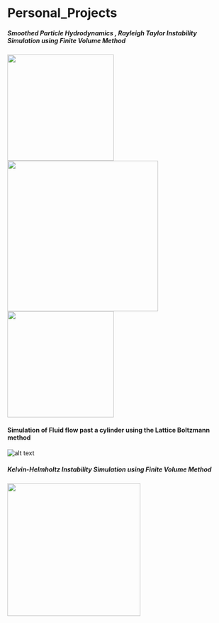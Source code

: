 # Personal_Projects
##### Smoothed Particle Hydrodynamics , Rayleigh Taylor Instability Simulation using Finite Volume Method                           
<p float="right">
  <img src="https://miro.medium.com/max/320/1*d0RAp8KRyWMwc8A33SS0yw.gif" width="240" />
  <img src="https://github.com/piyuSH1501/Personal_Projects/blob/main/TLI.gif" width="340" /> 
  <img src="https://miro.medium.com/max/300/1*zPAyZlHYo6EKTVInWArozQ.gif" width="240" />
</p>

#### Simulation of Fluid flow past a cylinder using the Lattice Boltzmann method
![alt text](https://miro.medium.com/max/600/1*wqcb10sKNKP_B_ihsfS8Tw.gif)

##### Kelvin-Helmholtz Instability Simulation using Finite Volume Method
<p float="center">
  <img src="https://miro.medium.com/max/600/1*uBfucTc3EbDSJZsDwPIVNA.gif" width="300" />
</p>

